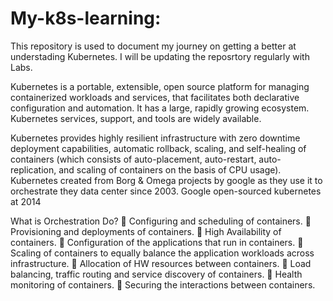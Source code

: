 # My-k8s-learning:

This repository is used to document my journey on getting a better at understading Kubernetes. I will be updating the reposrtory regularly with Labs.

Kubernetes is a portable, extensible, open source platform for managing containerized workloads and services, that facilitates both declarative configuration and automation. It has a large, rapidly growing ecosystem. Kubernetes services, support, and tools are widely available.

Kubernetes provides highly resilient infrastructure with zero downtime deployment capabilities, automatic rollback, scaling, and self-healing of containers (which consists of auto-placement, auto-restart, auto-replication, and scaling of containers on the basis of CPU usage).
Kubernetes created from Borg & Omega projects by google as they use it to orchestrate they data center since 2003.
Google open-sourced kubernetes at 2014

What is Orchestration Do?
 Configuring and scheduling of containers.
 Provisioning and deployments of containers.
 High Availability of containers.
 Configuration of the applications that run in containers.
 Scaling of containers to equally balance the application workloads across infrastructure.
 Allocation of HW resources between containers.
 Load balancing, traffic routing and service discovery of containers.
 Health monitoring of containers.
 Securing the interactions between containers.
